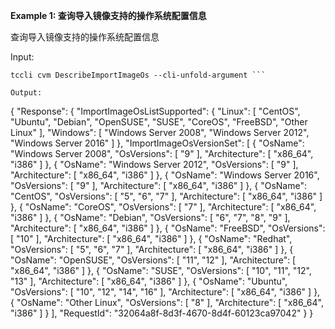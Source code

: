 **Example 1: 查询导入镜像支持的操作系统配置信息**

查询导入镜像支持的操作系统配置信息

Input: 

```
tccli cvm DescribeImportImageOs --cli-unfold-argument ```

Output: 
```
{
    "Response": {
        "ImportImageOsListSupported": {
            "Linux": [
                "CentOS",
                "Ubuntu",
                "Debian",
                "OpenSUSE",
                "SUSE",
                "CoreOS",
                "FreeBSD",
                "Other Linux"
            ],
            "Windows": [
                "Windows Server 2008",
                "Windows Server 2012",
                "Windows Server 2016"
            ]
        },
        "ImportImageOsVersionSet": [
            {
                "OsName": "Windows Server 2008",
                "OsVersions": [
                    "9"
                ],
                "Architecture": [
                    "x86_64",
                    "i386"
                ]
            },
            {
                "OsName": "Windows Server 2012",
                "OsVersions": [
                    "9"
                ],
                "Architecture": [
                    "x86_64",
                    "i386"
                ]
            },
            {
                "OsName": "Windows Server 2016",
                "OsVersions": [
                    "9"
                ],
                "Architecture": [
                    "x86_64",
                    "i386"
                ]
            },
            {
                "OsName": "CentOS",
                "OsVersions": [
                    "5",
                    "6",
                    "7"
                ],
                "Architecture": [
                    "x86_64",
                    "i386"
                ]
            },
            {
                "OsName": "CoreOS",
                "OsVersions": [
                    "7"
                ],
                "Architecture": [
                    "x86_64",
                    "i386"
                ]
            },
            {
                "OsName": "Debian",
                "OsVersions": [
                    "6",
                    "7",
                    "8",
                    "9"
                ],
                "Architecture": [
                    "x86_64",
                    "i386"
                ]
            },
            {
                "OsName": "FreeBSD",
                "OsVersions": [
                    "10"
                ],
                "Architecture": [
                    "x86_64",
                    "i386"
                ]
            },
            {
                "OsName": "Redhat",
                "OsVersions": [
                    "5",
                    "6",
                    "7"
                ],
                "Architecture": [
                    "x86_64",
                    "i386"
                ]
            },
            {
                "OsName": "OpenSUSE",
                "OsVersions": [
                    "11",
                    "12"
                ],
                "Architecture": [
                    "x86_64",
                    "i386"
                ]
            },
            {
                "OsName": "SUSE",
                "OsVersions": [
                    "10",
                    "11",
                    "12",
                    "13"
                ],
                "Architecture": [
                    "x86_64",
                    "i386"
                ]
            },
            {
                "OsName": "Ubuntu",
                "OsVersions": [
                    "10",
                    "12",
                    "14",
                    "16"
                ],
                "Architecture": [
                    "x86_64",
                    "i386"
                ]
            },
            {
                "OsName": "Other Linux",
                "OsVersions": [
                    "8"
                ],
                "Architecture": [
                    "x86_64",
                    "i386"
                ]
            }
        ],
        "RequestId": "32064a8f-8d3f-4670-8d4f-60123ca97042"
    }
}
```

